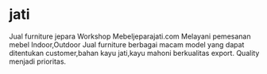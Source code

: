 # jati
Jual furniture jepara Workshop Mebeljeparajati.com Melayani pemesanan mebel Indoor,Outdoor Jual furniture berbagai macam model yang dapat ditentukan customer,bahan kayu jati,kayu mahoni berkualitas export. Quality menjadi prioritas.
